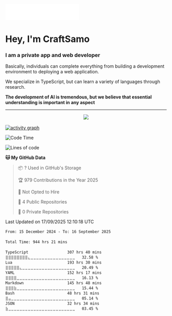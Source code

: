 <img src="images/header.svg"></img>

# Hey, I'm CraftSamo

### I am a private app and web developer

Basically, individuals can complete everything from building a development
environment to deploying a web application.

We specialize in TypeScript, but can learn a variety of languages through
research.

**The development of AI is tremendous, but we believe that essential
understanding is important in any aspect**

---

<p align="center">
  <img alig src="https://github-profile-trophy.vercel.app/?username=craftsamo&theme=onedark&column=-1" />
</p>

[![activity graph](https://github-readme-activity-graph.vercel.app/graph?username=craftsamo&theme=github-dark-dimmed&custom_title=Guilyx%20Activity%20Graph&hide_border=true)](https://github.com/ashutosh00710/github-readme-activity-graph)

<!--START_SECTION:waka-->
![Code Time](http://img.shields.io/badge/Code%20Time-940%20hrs%206%20mins-blue)

![Lines of code](https://img.shields.io/badge/From%20Hello%20World%20I%27ve%20Written-571.6%20thousand%20lines%20of%20code-blue)

**🐱 My GitHub Data** 

> 📦 ? Used in GitHub's Storage 
 > 
> 🏆 979 Contributions in the Year 2025
 > 
> 🚫 Not Opted to Hire
 > 
> 📜 4 Public Repositories 
 > 
> 🔑 0 Private Repositories 
 > 

 Last Updated on 17/09/2025 12:10:18 UTC
<!--END_SECTION:waka-->

<!--START_SECTION:waka-simple-->

```text
From: 15 December 2024 - To: 16 September 2025

Total Time: 944 hrs 21 mins

TypeScript                 307 hrs 40 mins ⣿⣿⣿⣿⣿⣿⣿⣿⣄⣀⣀⣀⣀⣀⣀⣀⣀⣀⣀⣀⣀⣀⣀⣀⣀   32.58 %
Lua                        193 hrs 30 mins ⣿⣿⣿⣿⣿⣄⣀⣀⣀⣀⣀⣀⣀⣀⣀⣀⣀⣀⣀⣀⣀⣀⣀⣀⣀   20.49 %
YAML                       152 hrs 17 mins ⣿⣿⣿⣿⣀⣀⣀⣀⣀⣀⣀⣀⣀⣀⣀⣀⣀⣀⣀⣀⣀⣀⣀⣀⣀   16.13 %
Markdown                   145 hrs 48 mins ⣿⣿⣿⣷⣀⣀⣀⣀⣀⣀⣀⣀⣀⣀⣀⣀⣀⣀⣀⣀⣀⣀⣀⣀⣀   15.44 %
Bash                       48 hrs 31 mins  ⣿⣤⣀⣀⣀⣀⣀⣀⣀⣀⣀⣀⣀⣀⣀⣀⣀⣀⣀⣀⣀⣀⣀⣀⣀   05.14 %
JSON                       32 hrs 34 mins  ⣷⣀⣀⣀⣀⣀⣀⣀⣀⣀⣀⣀⣀⣀⣀⣀⣀⣀⣀⣀⣀⣀⣀⣀⣀   03.45 %
```

<!--END_SECTION:waka-simple-->
